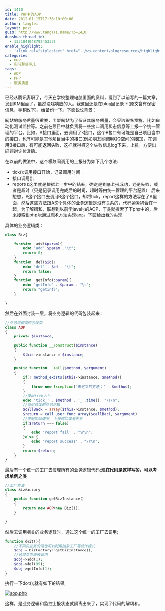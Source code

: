 ```yaml
---
id: 1410
title: PHP中的AOP
date: 2012-01-15T17:36:10+00:00
author: tanglei
layout: post
guid: http://www.tanglei.name/?p=1410
duoshuo_thread_id:
  - 1351844048792453326
enable_highlight:
  - '<link rel="stylesheet" href="../wp-content/blogresources/highlightconfig/highlight.default.min.css"><script src="../wp-content/blogresources/highlightconfig/jquery-2.1.4.min.js"></script><script src="../wp-content/blogresources/highlightconfig/enable_highlight.js"></script>'
categories:
  - PHP
  - 实习那些事儿
tags:
  - AOP
  - PHP
  - 服务质量
---
```

已经从腾讯离职了，今天在学校整理电脑里面的资料，看到了以前写的一篇文章，发到KM里面了，虽然没啥响应的人。我这里还是在blog里记录下(原文含有保密信息，稍稍改下)，给备份一下。下面说说背景：

网站的服务质量很重要，大型网站为了保证其服务质量，会采取很多措施。比如自动化测试监控等。之前在项目中就负责将一些接口调用状态信息等上报一个统一管理的平台。比如，A接口里面，去调用了B接口，这个B接口有可能是自己项目当中的接口，也有可能是其他项目当中的接口(例如朋友网调用QQ空间的接口)，在调用B接口后，有可能返回失败，这样就得把这个失败信息log下来，上报。方便出问题时定位准确。

在以前的做法中，这个模块间调用的上报分为如下几个方法:

  * tick():调用接口开始，记录调用时间；
  * 接口调用();
  * report():这里就是根据上一步中的结果，确定是到底上报成功，还是失败，或者是超时（只是记录调用完成后的时间，超时等由统一管理的平台配置）
后来想想，A这个接口去调用B这个接口，却将tick，report这样的方法写在了A里面，然后这些方法跟A这个具体的业务逻辑是没有关系的，代码紧紧耦合在一起，为了解耦和，联想到以前学java时的AOP，于是就搜索了下php中的，后来搜索到php能通过魔术方法实现aop。下面给出我的实现

具体的业务逻辑类：

```php
class Biz{  
  
    function  add($param){  
        echo 'add'.$param ."\t";  
        return 0;  
    }  
    function  del($id){  
        echo 'del' . $id . "\t";  
        return false;  
    }  
    function  getInfo($param){  
        echo 'getInfo' . $param . "\t";  
        return "getinfo";  
    }  
  
}  
```

然后在外面封装一层，将业务逻辑的代码包装起来：

```php
//业务逻辑类的包装类  
class AOP  
{  
    private $instance;  
  
    public function __construct($instance)  
    {  
        $this->instance = $instance;  
    }  
  
    public function __call($method, $argument)  
    {  
        if(! method_exists($this->instance, $method))  
        {  
            throw new Exception('未定义的方法：' . $method);  
        }  
        //模拟tick方法
        echo 'tick_' . $method . '_'.time(). "\r\n";  
        //调用具体的业务逻辑
        $callBack = array($this->instance, $method);  
        $return = call_user_func_array($callBack, $argument);  
        //根据实际情况  上报成功或者失败  
        if($return === false)  
        {  
            echo 'report fail' . "\r\n";  
        }else {  
            echo 'report success' . "\r\n";  
        }  
        return $return;  
    }  
}  
```

最后有一个统一的工厂去管理所有的业务逻辑代码;**现在代码是这样写的，可以考虑单例之类**

```php
//工厂方法    
class BizFactory  
{  
    public function getBizInstance()  
    {  
        return new AOP(new Biz());  
    }  
          
}   
```

然后去调用相关的业务逻辑时，通过这个统一的工厂去调用;

```php
function doit(){  
    //不同的业务的话也可以利用抽象工厂等设计模式
    $obj = BizFactory::getBizInstance();  
    //通过类方法去调用  
    $obj->add(1);  
    $obj->del(99);  
    $obj->getInfo(1);  
}  
```

执行一下doit();就有如下的结果;
  
<a href="http://s1123.photobucket.com/albums/l549/tl3shi/?action=view&current=aop_php.jpg" target="_blank"><img src="http://i1123.photobucket.com/albums/l549/tl3shi/aop_php.jpg" border="0" alt="aop,php" /></a>
  

  
这样，是业务逻辑和监控上报状态就隔离出来了，实现了代码的解耦和。
